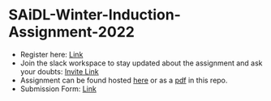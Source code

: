 # SAiDL-Winter-Induction-Assignment-2022
* Register here: [Link](https://forms.gle/BVfDfDLUPZo8GaNy7)  
* Join the slack workspace to stay updated about the assignment and ask your doubts: [Invite Link](https://join.slack.com/t/societyforaianddl/shared_invite/zt-120z8dtkn-mdotu1rjjVQg1nE91a5mpg)  
* Assignment can be found hosted [here]() or as a [pdf]() in this repo.
* Submission Form: [Link](https://forms.gle/bs6MrbcoLV2egG446)  
